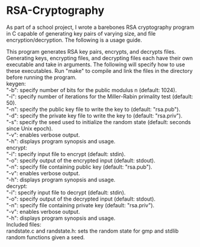 # RSA-Cryptography
As part of a school project, I wrote a barebones RSA cryptography program in C capable of generating key pairs of varying size, and file encryption/decryption.
The following is a usage guide.

This program generates RSA key pairs, encrypts, and decrypts files. Generating keys, encrypting files,
and decrypting files each have their own executable and take in arguments. The following will specify
how to use these executables. Run "make" to compile and link the files in the directory before running
the program.  
keygen:  
"-b": specify number of bits for the public modulus n (default: 1024).  
"-i": specify number of iterations for the Miller-Rabin primality test (default: 50).  
"-n": specify the public key file to write the key to (default: "rsa.pub").  
"-d": specify the private key file to write the key to (default: "rsa.priv").  
"-s": specify the seed used to initialize the random state (default: seconds since Unix epoch).  
"-v": enables verbose output.  
"-h": displays program synopsis and usage.  
encrypt:  
"-i": specify input file to encrypt (default: stdin).  
"-o": specify output of the encrypted input (default: stdout).  
"-n": specify file containing public key (default: "rsa.pub").  
"-v": enables verbose output.  
"-h": displays program synopsis and usage.  
decrypt:  
"-i": specify input file to decrypt (default: stdin).  
"-o": specify output of the decrypted input (default: stdout).  
"-n": specify file containing private key (default: "rsa.priv").  
"-v": enables verbose output.  
"-h": displays program synopsis and usage.  
Included files:  
randstate.c and randstate.h: sets the random state for gmp and stdlib random functions given a seed.  
